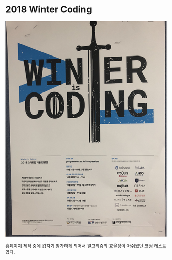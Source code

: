 # 2018 Winter Coding

![2018WinterCoding Poster](./images/2018WinterCoding-Poster.jpg)

홈페이지 제작 중에 갑자기 참가하게 되어서 알고리즘의 효율성이 아쉬웠던 코딩 테스트였다.
